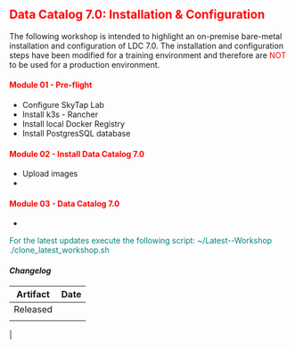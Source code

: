 ## <font color='red'>Data Catalog 7.0: Installation & Configuration</font>
The following workshop is intended to highlight an on-premise bare-metal installation and configuration of LDC 7.0. The installation and configuration steps have been modified for a training environment and therefore are <font color='red'>NOT</font> to be used for a production environment.

#### <font color='red'>Module 01 - Pre-flight</font>
* Configure SkyTap Lab
* Install k3s - Rancher
* Install local Docker Registry
* Install PostgresSQL database

#### <font color='red'>Module 02 - Install Data Catalog 7.0</font>
* Upload images
* 

#### <font color='red'>Module 03 - Data Catalog 7.0</font>
*



<font color='teal'>For the latest updates execute the following script: ~/Latest--Workshop ./clone_latest_workshop.sh </font>

#### <em> Changelog </em>

| Artifact                   | Date     |  
| ---------------------------| ---------| 
| Released                   |          | 
|                            |          |               
|
 
